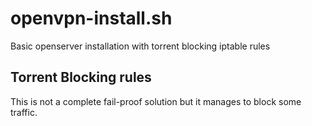 # openvpn-install.sh
Basic openserver installation with torrent blocking iptable rules


## Torrent Blocking rules
This is not a complete fail-proof solution but it manages to block some traffic. 
